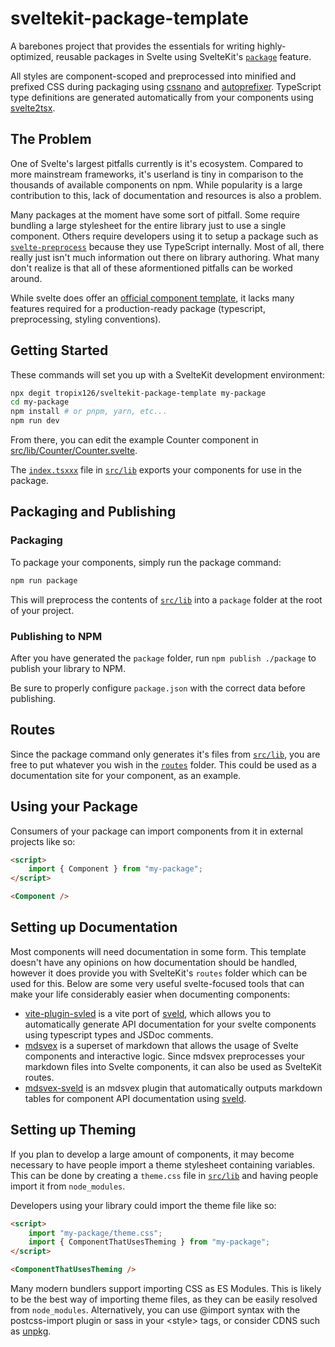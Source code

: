# sveltekit-package-template

A barebones project that provides the essentials for writing highly-optimized, reusable packages in Svelte using SvelteKit's [`package`](https://kit.svelte.dev/docs#packaging) feature.

All styles are component-scoped and preprocessed into minified and prefixed CSS during packaging using [cssnano](https://cssnano.co/) and [autoprefixer](https://github.com/postcss/autoprefixer). TypeScript type definitions are generated automatically from your components using [svelte2tsx](https://github.com/sveltejs/language-tools/tree/master/packages/svelte2tsx).

## The Problem

One of Svelte's largest pitfalls currently is it's ecosystem. Compared to more mainstream frameworks, it's userland is tiny in comparison to the thousands of available components on npm. While popularity is a large contribution to this, lack of documentation and resources is also a problem.

Many packages at the moment have some sort of pitfall. Some require bundling a large stylesheet for the entire library just to use a single component. Others require developers using it to setup a package such as [`svelte-preprocess`](https://github.com/sveltejs/svelte-preprocess) because they use TypeScript internally. Most of all, there really just isn't much information out there on library authoring. What many don't realize is that all of these aformentioned pitfalls can be worked around.

While svelte does offer an [official component template](https://github.com/sveltejs/component-template), it lacks many features required for a production-ready package (typescript, preprocessing, styling conventions).

## Getting Started

These commands will set you up with a SvelteKit development environment:

```bash
npx degit tropix126/sveltekit-package-template my-package
cd my-package
npm install # or pnpm, yarn, etc...
npm run dev
```

From there, you can edit the example Counter component in [src/lib/Counter/Counter.svelte](/src/lib/Counter/Counter.svelte).

The [`index.tsxxx`](/src/lib/index.ts) file in [`src/lib`](/src/lib) exports your components for use in the package.

## Packaging and Publishing

### Packaging

To package your components, simply run the package command:

```bash
npm run package
```

This will preprocess the contents of [`src/lib`](/src/lib) into a `package` folder at the root of your project.

### Publishing to NPM

After you have generated the `package` folder, run `npm publish ./package` to publish your library to NPM.

Be sure to properly configure `package.json` with the correct data before publishing.

## Routes

Since the package command only generates it's files from [`src/lib`](/src/lib), you are free to put whatever you wish in the [`routes`](/src/routes) folder. This could be used as a documentation site for your component, as an example.

## Using your Package

Consumers of your package can import components from it in external projects like so:
```html
<script>
    import { Component } from "my-package";
</script>

<Component />
```

## Setting up Documentation

Most components will need documentation in some form. This template doesn't have any opinions on how documentation should be handled, however it does provide you with SvelteKit's `routes` folder which can be used for this. Below are some very useful svelte-focused tools that can make your life considerably easier when documenting components:
- [vite-plugin-svled](https://github.com/mattjennings/vite-plugin-sveld) is a vite port of [sveld](https://github.com/carbon-design-system/sveld/), which allows you to automatically generate API documentation for your svelte components using typescript types and JSDoc comments.
- [mdsvex](https://mdsvex.pngwn.io/) is a superset of markdown that allows the usage of Svelte components and interactive logic. Since mdsvex preprocesses your markdown files into Svelte components, it can also be used as SvelteKit routes.
- [mdsvex-sveld](https://github.com/mattjennings/mdsvex-sveld) is an mdsvex plugin that automatically outputs markdown tables for component API documentation using [sveld](https://github.com/carbon-design-system/sveld/).

## Setting up Theming

If you plan to develop a large amount of components, it may become necessary to have people import a theme stylesheet containing variables. This can be done by creating a `theme.css` file in [`src/lib`](/src/lib) and having people import it from `node_modules`.

Developers using your library could import the theme file like so:
```html
<script>
    import "my-package/theme.css";
    import { ComponentThatUsesTheming } from "my-package";
</script>

<ComponentThatUsesTheming />
```

Many modern bundlers support importing CSS as ES Modules. This is likely to be the best way of importing theme files, as they can be easily resolved from `node_modules`. Alternatively, you can use @import syntax with the postcss-import plugin or sass in your \<style> tags, or consider CDNS such as [unpkg](https://unpkg.com/).
